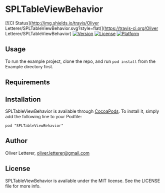 # SPLTableViewBehavior

[![CI Status](http://img.shields.io/travis/Oliver Letterer/SPLTableViewBehavior.svg?style=flat)](https://travis-ci.org/Oliver Letterer/SPLTableViewBehavior)
[![Version](https://img.shields.io/cocoapods/v/SPLTableViewBehavior.svg?style=flat)](http://cocoadocs.org/docsets/SPLTableViewBehavior)
[![License](https://img.shields.io/cocoapods/l/SPLTableViewBehavior.svg?style=flat)](http://cocoadocs.org/docsets/SPLTableViewBehavior)
[![Platform](https://img.shields.io/cocoapods/p/SPLTableViewBehavior.svg?style=flat)](http://cocoadocs.org/docsets/SPLTableViewBehavior)

## Usage

To run the example project, clone the repo, and run `pod install` from the Example directory first.

## Requirements

## Installation

SPLTableViewBehavior is available through [CocoaPods](http://cocoapods.org). To install
it, simply add the following line to your Podfile:

    pod "SPLTableViewBehavior"

## Author

Oliver Letterer, oliver.letterer@gmail.com

## License

SPLTableViewBehavior is available under the MIT license. See the LICENSE file for more info.

